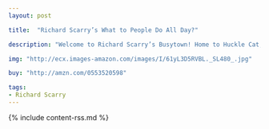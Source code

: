 ```yaml
---
layout: post

title:  "Richard Scarry’s What to People Do All Day?"

description: "Welcome to Richard Scarry’s Busytown! Home to Huckle Cat, Lowly Worm, Goldbug, and more, preschoolers can tour the town on an adventure of discovery and see what fire fighters, construction workers, doctors, pilots, train conductors, and farmers, do all day! And now, this unabridged version of the original classic includes a detailed character map on the end papers!"

img: "http://ecx.images-amazon.com/images/I/61yL3D5RVBL._SL480_.jpg"

buy: "http://amzn.com/0553520598"

tags:
- Richard Scarry
---
```


{% include content-rss.md %}